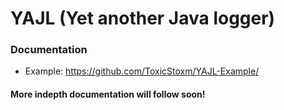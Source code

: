 # YAJL (Yet another Java logger)
### Documentation
 - Example: https://github.com/ToxicStoxm/YAJL-Example/
#### More indepth documentation will follow soon!
